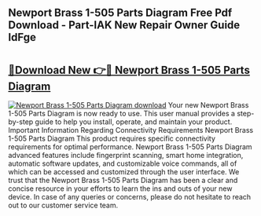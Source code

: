 ## Newport Brass 1-505 Parts Diagram Free Pdf Download - Part-IAK New Repair Owner Guide ldFge

# <h2><a href="http://dfrn8lr.blite.top/?on=Newport+Brass+1-505+Parts+Diagram">🔗Download New 👉🔴 Newport Brass 1-505 Parts Diagram</a></h2>

[![Newport Brass 1-505 Parts Diagram download](https://i.imgur.com/lujVjoI.png)](http://dfrn8lr.blite.top/?on=Newport+Brass+1-505+Parts+Diagram)
Your new Newport Brass 1-505 Parts Diagram is now ready to use. This user manual provides a step-by-step guide to help you install, operate, and maintain your product. Important Information Regarding Connectivity Requirements Newport Brass 1-505 Parts Diagram This product requires specific connectivity requirements for optimal performance. Newport Brass 1-505 Parts Diagram advanced features include fingerprint scanning, smart home integration, automatic software updates, and customizable voice commands, all of which can be accessed and customized through the user interface. We trust that the Newport Brass 1-505 Parts Diagram has been a clear and concise resource in your efforts to learn the ins and outs of your new device. In case of any queries or concerns, please do not hesitate to reach out to our customer service team.
